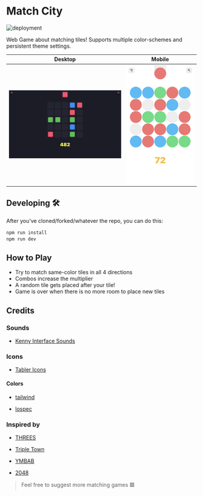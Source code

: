 # Match City

![deployment](https://github.com/DennisSmuda/match-city/actions/workflows/gh-pages.yml/badge.svg)

Web Game about matching tiles! Supports multiple color-schemes and persistent theme settings.

<!-- ![screenshot](./public/screenshot.png)
![screenshot](./public/screenshot-mobile.png) -->

| Desktop                                     | Mobile                                        |
| ------------------------------------------- | --------------------------------------------- |
| ![screenshot dark](./public/screenshot.png) | ![screenshot](./public/screenshot-mobile.png) |

## Developing 🛠

After you've cloned/forked/whatever the repo, you can do this:

```bash
npm run install
npm run dev
```

## How to Play

- Try to match same-color tiles in all 4 directions
- Combos increase the multiplier
- A random tile gets placed after your tile!
- Game is over when there is no more room to place new tiles

## Credits

### Sounds

- [Kenny Interface Sounds](https://www.kenney.nl/assets/interface-sounds)

### Icons

- [Tabler Icons](https://tablericons.com/)

#### Colors

- [tailwind](https://tailwindcss.com/)

- [lospec](https://lospec.com/palette-list)

### Inspired by

- [THREES](http://play.threesgame.com/)

- [Triple Town](https://spryfox.com/our-games/tripletown/)

- [YMBAB](https://store.steampowered.com/app/290890/You_Must_Build_A_Boat/)

- [2048](https://play2048.co/)

> Feel free to suggest more matching games 🟥
